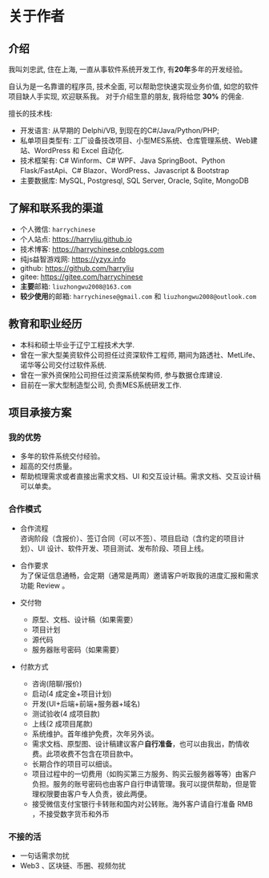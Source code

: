 # 关于作者

 

## 介绍   
我叫刘忠武, 住在上海, 一直从事软件系统开发工作, 有**20年**多年的开发经验。  

自认为是一名靠谱的程序员, 技术全面, 可以帮助您快速实现业务价值, 如您的软件项目缺人手实现, 欢迎联系我。 
对于介绍生意的朋友, 我将给您 **30%** 的佣金. 

擅长的技术栈: 
- 开发语言: 从早期的 Delphi/VB, 到现在的C#/Java/Python/PHP;   
- 私单项目类型有: 工厂设备技改项目、小型MES系统、仓库管理系统、Web建站、WordPress 和 Excel 自动化.  
- 技术框架有: C# Winform、C# WPF、Java SpringBoot、Python Flask/FastApi、C# Blazor、WordPress、Javascript & Bootstrap 
- 主要数据库: MySQL, Postgresql, SQL Server, Oracle, Sqlite, MongoDB

## 了解和联系我的渠道 
- 个人微信: `harrychinese` 
- 个人站点: <https://harryliu.github.io>
- 技术博客: <https://harrychinese.cnblogs.com>
- 纯js益智游戏网: <https://yzyx.info>
- github: <https://github.com/harryliu> 
- gitee: <https://gitee.com/harrychinese>
- **主要**邮箱: `liuzhongwu2008@163.com`
- **较少使用**的邮箱: `harrychinese@gmail.com`  和 `liuzhongwu2008@outlook.com` 

## 教育和职业经历
- 本科和硕士毕业于辽宁工程技术大学.
- 曾在一家大型美资软件公司担任过资深软件工程师, 期间为路透社、MetLife、诺华等公司交付过软件系统.
- 曾在一家外资保险公司担任过资深系统架构师, 参与数据仓库建设.
- 目前在一家大型制造型公司, 负责MES系统研发工作. 


## 项目承接方案

### 我的优势
- 多年的软件系统交付经验。
- 超高的交付质量。
- 帮助梳理需求或者直接出需求文档、UI 和交互设计稿。需求文档、交互设计稿可以单卖。


### 合作模式 
- 合作流程  
咨询阶段（含报价）、签订合同（可以不签）、项目启动（含约定的项目计划）、UI 设计、软件开发、项目测试、发布阶段、项目上线。

- 合作要求  
为了保证信息通畅，会定期（通常是两周）邀请客户听取我的进度汇报和需求功能 Review 。

- 交付物  
    - 原型、文档、设计稿（如果需要）
    - 项目计划
    - 源代码
    - 服务器账号密码（如果需要）
  
- 付款方式  
  - 咨询(陪聊/报价)
  - 启动(4 成定金+项目计划)
  - 开发(UI+后端+前端+服务器+域名)
  - 测试验收(4 成项目款)
  - 上线(2 成项目尾款)
  - 系统维护。首年维护免费，次年另外谈。
  - 需求文档、原型图、设计稿建议客户**自行准备**，也可以由我出，酌情收费。此项收费不包含在项目款中。
  - 长期合作的项目可以细谈。
  - 项目过程中的一切费用（如购买第三方服务、购买云服务器等等）由客户负担。服务的账号密码也由客户自行申请管理。我可以提供帮助，但是管理权限要由客户专人负责，彼此两便。
  - 接受微信支付宝银行卡转账和国内对公转账。海外客户请自行准备 RMB ，不接受数字货币和外币
 

### 不接的活
- 一句话需求勿扰
- Web3 、区块链、币圈、视频勿扰


